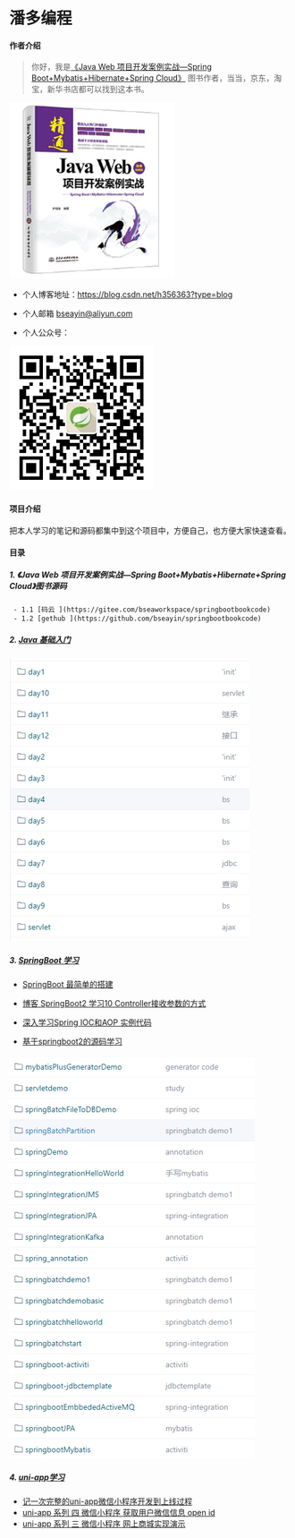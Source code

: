 # 潘多编程

#### 作者介绍
> 你好，我是[《Java Web 项目开发案例实战—Spring Boot+Mybatis+Hibernate+Spring Cloud》](https://blog.csdn.net/h356363/article/details/122229485) 图书作者，当当，京东，淘宝，新华书店都可以找到这本书。

![输入图片说明](https://github.com/bseayin/pando-programming/blob/main/mybook.png)

- 个人博客地址：https://blog.csdn.net/h356363?type=blog

- 个人邮箱 bseayin@aliyun.com

- 个人公众号：

![输入图片说明](https://github.com/bseayin/pando-programming/blob/main/20210109183557995.jpg)

#### 项目介绍
把本人学习的笔记和源码都集中到这个项目中，方便自己，也方便大家快速查看。
#### 目录

##### 1. 《Java Web 项目开发案例实战—Spring Boot+Mybatis+Hibernate+Spring Cloud》图书源码 
     - 1.1 [码云 ](https://gitee.com/bseaworkspace/springbootbookcode)
     - 1.2 [gethub ](https://github.com/bseayin/springbootbookcode)
##### 2.  [Java 基础入门](http://https://gitee.com/bseaworkspace/zzjavabase)

![输入图片说明](imgimage.png)

##### 3. [SpringBoot 学习](https://gitee.com/bseaworkspace/springall)
- [SpringBoot 最简单的搭建](https://blog.csdn.net/h356363/article/details/90523071)
- [博客 SpringBoot2 学习10 Controller接收参数的方式](https://blog.csdn.net/h356363/article/details/90510609)
- [深入学习Spring IOC和AOP 实例代码](https://blog.csdn.net/h356363/article/details/113477919)

- [基于springboot2的源码学习](https://gitee.com/bseaworkspace/study_java_web)

![输入图片说明](imge2image.png)

##### 4.  [uni-app学习](https://blog.csdn.net/h356363/category_9411281.html)

- [记一次完整的uni-app微信小程序开发到上线过程](https://blog.csdn.net/h356363/article/details/108550333)
- [uni-app 系列 四 微信小程序 获取用户微信信息 open id](https://blog.csdn.net/h356363/article/details/102711967)
- [uni-app 系列 三 微信小程序 网上商城实现演示](https://blog.csdn.net/h356363/article/details/102652516)
